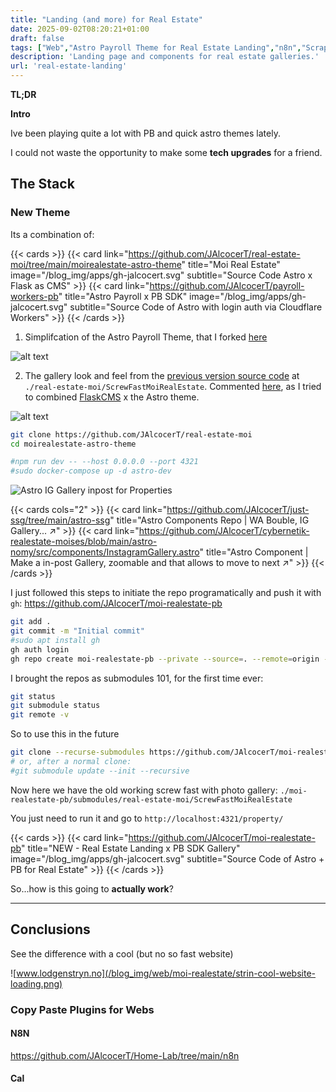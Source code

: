 ```yaml
---
title: "Landing (and more) for Real Estate"
date: 2025-09-02T08:20:21+01:00
draft: false
tags: ["Web","Astro Payroll Theme for Real Estate Landing","n8n","Scrapping"]
description: 'Landing page and components for real estate galleries.'
url: 'real-estate-landing'
---
```



**TL;DR**



**Intro** 

Ive been playing quite a lot with PB and quick astro themes lately.

I could not waste the opportunity to make some **tech upgrades** for a friend.


## The Stack

### New Theme

Its a combination of:

{{< cards >}}
  {{< card link="https://github.com/JAlcocerT/real-estate-moi/tree/main/moirealestate-astro-theme" title="Moi Real Estate" image="/blog_img/apps/gh-jalcocert.svg" subtitle="Source Code Astro x Flask as CMS" >}}
  {{< card link="https://github.com/JAlcocerT/payroll-workers-pb" title="Astro Payroll x PB SDK" image="/blog_img/apps/gh-jalcocert.svg" subtitle="Source Code of Astro with login auth via Cloudflare Workers" >}}
{{< /cards >}}


1. Simplifcation of the Astro Payroll Theme, that I forked [here](https://github.com/JAlcocerT/payroll-workers-pb)

![alt text](/blog_img/web/success3-realestate/astro-pb/property-gallery-screwfast.png)

2. The gallery look and feel from the [previous version source code](https://github.com/JAlcocerT/real-estate-moi/tree/main/moirealestate-astro-theme) at `./real-estate-moi/ScrewFastMoiRealEstate`. Commented [here](https://jalcocert.github.io/JAlcocerT/making-flask-cms-for-ssg/#real-estate), as I tried to combined [FlaskCMS](https://github.com/JAlcocerT/real-estate-moi/tree/main/moirealestate-flaskcms) x the Astro theme.


![alt text](/blog_img/web/success3-realestate/astro-pb/property-gallery-screwfast.png)

```sh
git clone https://github.com/JAlcocerT/real-estate-moi
cd moirealestate-astro-theme

#npm run dev -- --host 0.0.0.0 --port 4321
#sudo docker-compose up -d astro-dev
```

![Astro IG Gallery inpost for Properties](/blog_img/web/moi-realestate/ig-gallery.png)

{{< cards cols="2" >}}
  {{< card link="https://github.com/JAlcocerT/just-ssg/tree/main/astro-ssg" title="Astro Components Repo | WA Bouble, IG Gallery... ↗" >}}
  {{< card link="https://github.com/JAlcocerT/cybernetik-realestate-moises/blob/main/astro-nomy/src/components/InstagramGallery.astro" title="Astro Component | Make a in-post Gallery, zoomable and that allows to move to next  ↗" >}}
{{< /cards >}}

I just followed this steps to initiate the repo programatically and push it with `gh`: <https://github.com/JAlcocerT/moi-realestate-pb>

```sh
git add .
git commit -m "Initial commit"
#sudo apt install gh
gh auth login
gh repo create moi-realestate-pb --private --source=. --remote=origin --push
```

I brought the repos as submodules 101, for the first time ever:

```sh
git status
git submodule status
git remote -v
```

So to use this in the future

```sh
git clone --recurse-submodules https://github.com/JAlcocerT/moi-realestate-pb.git
# or, after a normal clone:
#git submodule update --init --recursive
```

Now here we have the old working screw fast with photo gallery: `./moi-realestate-pb/submodules/real-estate-moi/ScrewFastMoiRealEstate`

You just need to run it and go to `http://localhost:4321/property/`

{{< cards >}}
  {{< card link="https://github.com/JAlcocerT/moi-realestate-pb" title="NEW - Real Estate Landing x PB SDK Gallery" image="/blog_img/apps/gh-jalcocert.svg" subtitle="Source Code of Astro + PB for Real Estate" >}}
{{< /cards >}}

So...how is this going to **actually work**?



---

## Conclusions

See the difference with a cool (but no so fast website)

![www.lodgenstryn.no](/blog_img/web/moi-realestate/strin-cool-website-loading.png)

### Copy Paste Plugins for Webs

#### N8N

https://github.com/JAlcocerT/Home-Lab/tree/main/n8n

#### Cal


